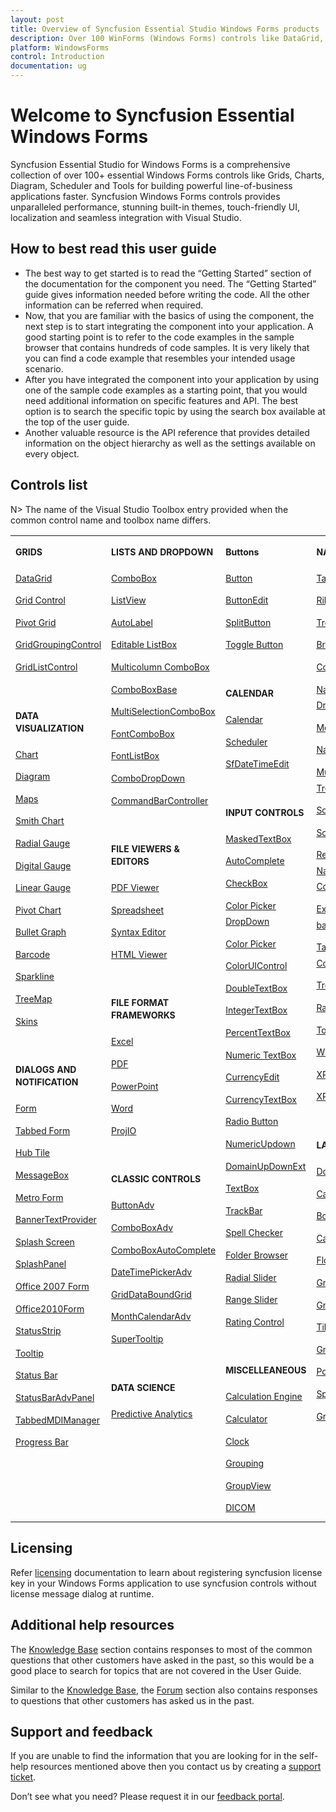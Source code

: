 ```yaml
---
layout: post
title: Overview of Syncfusion Essential Studio Windows Forms products
description: Over 100 WinForms (Windows Forms) controls like DataGrid, Charts, Docking, PDF Viewer and much more to build desktop applications.
platform: WindowsForms
control: Introduction
documentation: ug
---
```


# Welcome to Syncfusion Essential Windows Forms

Syncfusion Essential Studio for Windows Forms is a comprehensive collection of over 100+ essential Windows Forms controls like Grids, Charts, Diagram, Scheduler and Tools for building powerful line-of-business applications faster. Syncfusion Windows Forms controls provides unparalleled performance, stunning built-in themes, touch-friendly UI, localization and seamless integration with Visual Studio.

## How to best read this user guide

* The best way to get started is to read the “Getting Started” section of the documentation for the component you need. The “Getting Started” guide gives information needed before writing the code. All the other information can be referred when required.
* Now, that you are familiar with the basics of using the component, the next step is to start integrating the component into your application. A good starting point is to refer to the code examples in the sample browser that contains hundreds of code samples. It is very likely that you can find a code example that resembles your intended usage scenario.
* After you have integrated the component into your application by using one of the sample code examples as a starting point, that you would need additional information on specific features and API. The best option is to search the specific topic by using the search box available at the top of the user guide.
* Another valuable resource is the API reference that provides detailed information on the object hierarchy as well as the settings available on every object.

## Controls list

N> The name of the Visual Studio Toolbox entry provided when the common control name and toolbox name differs.

<style>
#table
{
border:0 !important;
line-height: 160% !important;
}

tr
{
border:0 !important;
}

td
{
border:0 !important;
vertical-align: top;
}

#anchor
{
font-size: 14px !important;
text-decoration: none!important;
text-align: left!important;
padding: 5px 0px;
}
#title-topics
{
font-size: 14px !important;
font-weight: bold!important;
border:0 !important;
line-height: 20px;
}
#title
{
font-size: 14px !important;
font-weight: bold!important;
border:0 !important;
text-align: left!important;
line-height: 20px ;
margin-top: 50px;
}

</style>
<table id="table">
<tbody>
<colgroup>
<col style="width: 220px">
<col style="width: 220px">
<col style="width: 220px">
<col style="width: 220px">
</colgroup>
</tbody>
<tr>
	<td>
		<div><p id="title-topics">GRIDS</p></div>
		<div id="anchor"><a href="https://help.syncfusion.com/windowsforms/datagrid/gettingstarted">DataGrid</a></div> 
		<div id="anchor"><a href="https://help.syncfusion.com/windowsforms/grid-control/getting-started">Grid Control</a> </div>
		<div id="anchor"><a href="https://help.syncfusion.com/windowsforms/pivot-grid/getting-started">Pivot Grid</a> </div>
		<div id="anchor"><a  href="https://help.syncfusion.com/windowsforms/gridgrouping/getting-started">GridGroupingControl</a> </div>
		<div id="anchor"><a  href="https://help.syncfusion.com/windowsforms/multicolumn-listbox/getting-started">GridListControl</a></div>
		<div><p id="title">DATA VISUALIZATION</p></div>
		<div id="anchor"><a  href="https://help.syncfusion.com/windowsforms/chart/getting-started">Chart</a> </div>
		<div id="anchor"><a  href="https://help.syncfusion.com/windowsforms/diagram/getting-started">Diagram</a> </div>
		<div id="anchor"><a  href="https://help.syncfusion.com/windowsforms/map/getting-started">Maps</a> </div>
		<div id="anchor"><a  href="https://help.syncfusion.com/windowsforms/smith-chart/gettingstarted">Smith Chart</a> </div>
		<div id="anchor"><a  href="https://help.syncfusion.com/windowsforms/radial-gauge/radial-gauge">Radial Gauge</a> </div>
		<div id="anchor"><a  href="https://help.syncfusion.com/windowsforms/radial-gauge/digital-gauge">Digital Gauge</a> </div>
		<div id="anchor"><a  href="https://help.syncfusion.com/windowsforms/radial-gauge/linear-gauge">Linear Gauge</a> </div>
		<div id="anchor"><a  href="https://help.syncfusion.com/windowsforms/pivot-chart/getting-started">Pivot Chart</a> </div>
		<div id="anchor"><a  href="https://help.syncfusion.com/windowsforms/bullet-graph/getting-started">Bullet Graph</a> </div>
		<div id="anchor"><a  href="https://help.syncfusion.com/windowsforms/barcode/getting-started">Barcode</a> </div>
		<div id="anchor"><a  href="https://help.syncfusion.com/windowsforms/sparkline/gettingstarted">Sparkline</a> </div>
		<div id="anchor"><a  href="https://help.syncfusion.com/windowsforms/treemap/getting-started">TreeMap</a> </div>
		<div id="anchor"><a  href="https://help.syncfusion.com/windowsforms/skins/getting-started">Skins</a> </div>
		<div><p id="title">DIALOGS AND NOTIFICATION</p></div>
		<div id="anchor"><a  href="https://help.syncfusion.com/windowsforms/form/getting-started">Form</a> </div>
		<div id="anchor"><a  href="https://help.syncfusion.com/windowsforms/tabbed-form/getting-started">Tabbed Form</a> </div>
		<div id="anchor"><a  href="https://help.syncfusion.com/windowsforms/hub-tile/getting-started">Hub Tile</a> </div>
		<div id="anchor"><a  href="https://help.syncfusion.com/windowsforms/messagebox/getting-started">MessageBox</a> </div>
		<div id="anchor"><a  href="https://help.syncfusion.com/windowsforms/metro-form/getting-started">Metro Form</a> </div>
		<div id="anchor"><a  href="https://help.syncfusion.com/windowsforms/watermark-text-provider/getting-started">BannerTextProvider</a> </div>
		<div id="anchor"><a  href="https://help.syncfusion.com/windowsforms/splash-screen/getting-started">Splash Screen</a> </div>
		<div id="anchor"><a  href="https://help.syncfusion.com/windowsforms/splash-panel/getting-started">SplashPanel</a> </div>
		<div id="anchor"><a  href="https://help.syncfusion.com/windowsforms/office2007form/getting-started">Office 2007 Form</a> </div>
		<div id="anchor"><a  href="https://help.syncfusion.com/windowsforms/office2010form/getting-started">Office2010Form</a> </div>
		<div id="anchor"><a  href="https://help.syncfusion.com/windowsforms/statusstrip/statusstripex">StatusStrip</a> </div>
		<div id="anchor"><a  href="https://help.syncfusion.com/windowsforms/tooltip/gettingstarted">Tooltip</a> </div>
		<div id="anchor"><a  href="https://help.syncfusion.com/windowsforms/status-bar/getting-started">Status Bar</a> </div>
		<div id="anchor"><a  href="https://help.syncfusion.com/windowsforms/statusbaradvpanel/getting-started">StatusBarAdvPanel</a> </div>
		<div id="anchor"><a  href="https://help.syncfusion.com/windowsforms/tabbedmdi/getting-started">TabbedMDIManager</a> </div>
		<div id="anchor"><a  href="https://help.syncfusion.com/windowsforms/progress-bar/creating-progressbaradv">Progress Bar</a> </div>
	</td>
	<td>
		<div><p id="title-topics">LISTS AND DROPDOWN</p></div>
		<div id="anchor"><a  href="https://help.syncfusion.com/windowsforms/combobox/gettingstarted">ComboBox</a> </div>
		<div id="anchor"><a  href="https://help.syncfusion.com/windowsforms/listview/gettingstarted">ListView</a> </div>
		<div id="anchor"><a  href="https://help.syncfusion.com/windowsforms/autolabel/getting-started">AutoLabel</a> </div>
		<div id="anchor"><a  href="https://help.syncfusion.com/windowsforms/editable-listbox/getting-started">Editable ListBox</a> </div>
		<div id="anchor"><a  href="https://help.syncfusion.com/windowsforms/multicolumn-combobox/getting-started">Multicolumn ComboBox</a> </div>
		<div id="anchor"><a  href="https://help.syncfusion.com/windowsforms/comboboxbase/getting-started">ComboBoxBase</a> </div>
		<div id="anchor"><a  href="https://help.syncfusion.com/windowsforms/idic/multiselectioncombobox/getting-started">MultiSelectionComboBox</a> </div>
		<div id="anchor"><a  href="https://help.syncfusion.com/windowsforms/fontcombobox/getting-started">FontComboBox</a> </div>
		<div id="anchor"><a  href="https://help.syncfusion.com/windowsforms/fontlistbox/getting-started">FontListBox</a> </div>
		<div id="anchor"><a  href="https://help.syncfusion.com/windowsforms/combobox-dropdown/getting-started">ComboDropDown</a> </div>
		<div id="anchor"><a  href="https://help.syncfusion.com/windowsforms/commandbar/getting-started">CommandBarController</a></div>
		<div><p id="title">FILE VIEWERS &amp; EDITORS</p></div>
		<div id="anchor"><a  href="https://help.syncfusion.com/windowsforms/pdf-viewer/getting-started">PDF Viewer</a> </div>
		<div id="anchor"><a  href="https://help.syncfusion.com/windowsforms/spreadsheet/getting-started">Spreadsheet</a> </div>
		<div id="anchor"><a  href="https://help.syncfusion.com/windowsforms/syntax-editor/getting-started">Syntax Editor</a> </div>
		<div id="anchor"><a  href="https://help.syncfusion.com/windowsforms/html-viewer/getting-started">HTML Viewer</a> </div>
		<div><p id="title">FILE FORMAT FRAMEWORKS</p></div>
		<div id="anchor"><a  href="https://help.syncfusion.com/file-formats/xlsio/getting-started-create-excel-file-csharp-vbnet">Excel</a> </div>
		<div id="anchor"><a  href="https://help.syncfusion.com/file-formats/pdf/getting-started">PDF</a> </div>
		<div id="anchor"><a  href="https://help.syncfusion.com/file-formats/presentation/getting-started">PowerPoint</a> </div>
		<div id="anchor"><a  href="https://help.syncfusion.com/file-formats/docio/getting-started">Word</a> </div>
		<div id="anchor"> <a  href="https://help.syncfusion.com/windowsforms/projio/project">ProjIO</a></div>
		<div><p id="title">CLASSIC CONTROLS</p></div>
		<div id="anchor"><a  href="https://help.syncfusion.com/windowsforms/idic/button/getting-started">ButtonAdv</a> </div>
		<div id="anchor"><a  href="https://help.syncfusion.com/windowsforms/idic/combobox/getting-started">ComboBoxAdv</a> </div>
		<div id="anchor"><a  href="https://help.syncfusion.com/windowsforms/idic/autocomplete/getting-started">ComboBoxAutoComplete</a> </div>
		<div id="anchor"><a  href="https://help.syncfusion.com/windowsforms/idic/datetimepicker/creating-datetimepickeradv">DateTimePickerAdv</a> </div>
		<div id="anchor"><a  href="https://help.syncfusion.com/windowsforms/idic/databoundgrid/getting-started">GridDataBoundGrid</a> </div>
		<div id="anchor"><a  href="https://help.syncfusion.com/windowsforms/idic/month-calendar/creating-monthcalendaradv">MonthCalendarAdv</a> </div>
		<div id="anchor"><a  href="https://help.syncfusion.com/windowsforms/idic/tooltip/supertooltip">SuperTooltip</a></div>
		<div><p id="title">DATA SCIENCE</p></div>
		<div id="anchor"><a  href="https://help.syncfusion.com/predictive-analytics/pmml-execution-engine/overview">Predictive Analytics</a></div>
	</td>
	<td>
		<div><p id="title-topics">Buttons</p></div>
		<div id="anchor"><a  href="https://help.syncfusion.com/windowsforms/button/getting-started">Button</a> </div>
		<div id="anchor"><a  href="https://help.syncfusion.com/windowsforms/buttonedit/getting-started">ButtonEdit</a> </div>	
		<div id="anchor"><a  href="https://help.syncfusion.com/windowsforms/split-button/getting-started">SplitButton</a> </div>
		<div id="anchor"><a  href="https://help.syncfusion.com/windowsforms/toggle-button/getting-started">Toggle Button</a></div>
		<div><p id="title">CALENDAR</p></div>
		<div id="anchor"><a  href="https://help.syncfusion.com/windowsforms/calendar/getting-started">Calendar</a> </div>
		<div id="anchor"><a  href="https://help.syncfusion.com/windowsforms/scheduler/getting-started">Scheduler</a> </div>
		<div id="anchor"><a  href="https://help.syncfusion.com/windowsforms/datetimepicker/getting-started">SfDateTimeEdit</a></div>
		<div><p id="title">INPUT CONTROLS</p></div>
		<div id="anchor"><a href="https://help.syncfusion.com/windowsforms/maskedtextbox/getting-started">MaskedTextBox</a></div>
		<div id="anchor"><a href="https://help.syncfusion.com/windowsforms/autocomplete/getting-started">AutoComplete</a> </div>
		<div id="anchor"><a  href="https://help.syncfusion.com/windowsforms/checkbox/getting-started">CheckBox</a> </div>
		<div id="anchor"><a  href="https://help.syncfusion.com/windowsforms/color-picker-dropdown/getting-started">Color Picker DropDown</a> </div>
		<div id="anchor"><a  href="https://help.syncfusion.com/windowsforms/color-picker/getting-started">Color Picker</a> </div>
		<div id="anchor"><a  href="https://help.syncfusion.com/windowsforms/colorui/getting-started">ColorUIControl</a> </div>
		<div id="anchor"><a  href="https://help.syncfusion.com/windowsforms/double-textbox/getting-started">DoubleTextBox</a> </div>
		<div id="anchor"><a  href="https://help.syncfusion.com/windowsforms/integer-textbox/getting-started">IntegerTextBox</a> </div>
		<div id="anchor"><a  href="https://help.syncfusion.com/windowsforms/percent-textbox/getting-started">PercentTextBox</a> </div>
		<div id="anchor"><a  href="https://help.syncfusion.com/windowsforms/numeric-textbox/gettingstarted">Numeric TextBox</a> </div>
		<div id="anchor"><a  href="https://help.syncfusion.com/windowsforms/idic/currency-edit/getting-started">CurrencyEdit</a> </div>
		<div id="anchor"><a  href="https://help.syncfusion.com/windowsforms/currency-textbox/getting-started">CurrencyTextBox</a> </div>
		<div id="anchor"><a  href="https://help.syncfusion.com/windowsforms/radio-button/getting-started">Radio Button</a> </div>
		<div id="anchor"><a  href="https://help.syncfusion.com/windowsforms/numericupdown/getting-started">NumericUpdown</a> </div>
		<div id="anchor"><a  href="https://help.syncfusion.com/windowsforms/domain-updown/getting-started">DomainUpDownExt</a> </div>
		<div id="anchor"><a  href="https://help.syncfusion.com/windowsforms/textbox/getting-started">TextBox</a> </div>
		<div id="anchor"><a  href="https://help.syncfusion.com/windowsforms/trackbar/getting-started">TrackBar</a> </div>
		<div id="anchor"><a  href="https://help.syncfusion.com/windowsforms/spell-checker/getting-started">Spell Checker</a> </div>
		<div id="anchor"><a  href="https://help.syncfusion.com/windowsforms/folder-browser/getting-started">Folder Browser</a> </div>
		<div id="anchor"><a  href="https://help.syncfusion.com/windowsforms/radial-menu/getting-started">Radial Slider</a> </div>
		<div id="anchor"><a  href="https://help.syncfusion.com/windowsforms/range-slider/getting-started">Range Slider</a> </div>
		<div id="anchor"><a  href="https://help.syncfusion.com/windowsforms/rating-control/getting-started">Rating Control</a></div>
		<div><p id="title">MISCELLEANEOUS</p></div>
		<div id="anchor"><a  href="https://help.syncfusion.com/windowsforms/calculation-engine/getting-started">Calculation Engine</a> </div>
		<div id="anchor"><a  href="https://help.syncfusion.com/windowsforms/calculator/getting-started">Calculator</a> </div>
		<div id="anchor"><a  href="https://help.syncfusion.com/windowsforms/clock/getting-started">Clock</a> </div>
		<div id="anchor"><a  href="https://help.syncfusion.com/windowsforms/grouping/getting-started">Grouping</a> </div>
		<div id="anchor"><a  href="https://help.syncfusion.com/windowsforms/groupview/getting-started">GroupView</a> </div>
		<div id="anchor"><a  href="https://help.syncfusion.com/windowsforms/dicom/getting-started">DICOM</a></div>
	</td>
	<td>
		<div><p id="title-topics">NAVIGATION</p></div>
		<div id="anchor"><a  href="https://help.syncfusion.com/windowsforms/tabcontrol/getting-started">TabControl</a></div> 
		<div id="anchor"><a  href="https://help.syncfusion.com/windowsforms/ribbon/getting-started">Ribbon</a> </div>
		<div id="anchor"><a  href="https://help.syncfusion.com/windowsforms/treeview/getting-started">TreeView</a> </div>
		<div id="anchor"><a  href="https://help.syncfusion.com/windowsforms/navigationview/getting-started">Breadcrumb</a> </div>
		<div id="anchor"><a  href="https://help.syncfusion.com/windowsforms/contextmenustrip/getting-started">ContextMenuStrip</a> </div>
		<div id="anchor"><a  href="https://help.syncfusion.com/windowsforms/navigation-drawer/getting-started">Navigation Drawer</a> </div>
		<div id="anchor"><a  href="https://help.syncfusion.com/windowsforms/menu/getting-started">Menu</a> </div>
		<div id="anchor"><a  href="https://help.syncfusion.com/windowsforms/navigation-pane/gettingstarted">Navigation Pane</a> </div>
		<div id="anchor"><a  href="https://help.syncfusion.com/windowsforms/multicolumn-treeview/getting-started">MultiColumn TreeView</a> </div>
		<div id="anchor"><a  href="https://help.syncfusion.com/windowsforms/scroll-frame/gettingstarted">Scroll Frame</a> </div>
		<div id="anchor"><a  href="https://help.syncfusion.com/windowsforms/scrollersframe/getting-started">ScrollersFrame</a> </div>
		<div id="anchor"><a  href="https://help.syncfusion.com/windowsforms/gridrecordnavigationcontrol/getting-started">Record Navigation Control</a> </div>
		<div id="anchor"><a  href="https://help.syncfusion.com/windowsforms/splitter/getting-started">Excel-like Tab bar Splitter</a> </div>
		<div id="anchor"><a  href="https://help.syncfusion.com/windowsforms/tab-splitter-container/gettingstarted">Tab Splitter Container</a> </div>
		<div id="anchor"><a  href="https://help.syncfusion.com/windowsforms/tree-navigator/getting-started">Tree Navigator</a> </div>
		<div id="anchor"><a  href="https://help.syncfusion.com/windowsforms/radial-menu/getting-started">Radial Menu</a> </div> 	 	
		<div id="anchor"><a  href="https://help.syncfusion.com/windowsforms/xptoolbar/getting-started">ToolBar</a> </div>
		<div id="anchor"><a  href="https://help.syncfusion.com/windowsforms/wizard-control/getting-started">Wizard Control</a> </div>
		<div id="anchor"><a  href="https://help.syncfusion.com/windowsforms/xptaskbar/creating-an-xptaskbar">XPTaskBar</a> </div>	
		<div id="anchor"><a  href="https://help.syncfusion.com/windowsforms/xptaskpane/creating-a-simple-xptaskpane">XPTaskPane</a></div>	
		<div><p id="title">LAYOUT</p></div>
		<div id="anchor"><a href="https://help.syncfusion.com/windowsforms/docking-manager/getting-started">Docking Manager</a></div> 
		<div id="anchor"><a href="https://help.syncfusion.com/windowsforms/carousel/getting-started">Carousel</a> </div>
		<div id="anchor"><a href="https://help.syncfusion.com/windowsforms/layoutmanagers/borderlayout/gettingstarted">Border Layout</a> </div>
		<div id="anchor"><a  href="https://help.syncfusion.com/windowsforms/layoutmanagers/cardlayout/gettingstarted">Card Layout</a> </div>
		<div id="anchor"><a  href="https://help.syncfusion.com/windowsforms/layoutmanagers/flowlayout/gettingstarted">Flow Layout</a> </div>
		<div id="anchor"><a  href="https://help.syncfusion.com/windowsforms/layoutmanagers/gridlayout/getting-started">Grid Layout</a> </div>
		<div id="anchor"><a  href="https://help.syncfusion.com/windowsforms/layoutmanagers/gridbaglayout/getting-started">Grid Bag Layout</a> </div>
		<div id="anchor"><a  href="https://help.syncfusion.com/windowsforms/tile-layout/getting-started">Tile Layout</a> </div>
		<div id="anchor"><a  href="https://help.syncfusion.com/windowsforms/gradient-panel/getting-started">GradientPanel</a> </div>
		<div id="anchor"><a  href="https://help.syncfusion.com/windowsforms/popup/getting-started">Popup</a> </div>
		<div id="anchor"><a  href="https://help.syncfusion.com/windowsforms/splitcontainer/creating-splitcontaineradv">SplitContainer</a> </div>
		<div id="anchor"><a  href="https://help.syncfusion.com/windowsforms/gradientpanelext/getting-started">GradientPanelExt</a></div>
	</td>
</tr>
</table>



## Licensing

Refer [licensing](https://help.syncfusion.com/common/essential-studio/licensing/license-key) documentation to learn about registering syncfusion license key in your Windows Forms application to use syncfusion controls without license message dialog at runtime.

## Additional help resources

The [Knowledge Base](https://www.syncfusion.com/kb/windowsforms) section contains responses to most of the common questions that other customers have asked in the past, so this would be a good place to search for topics that are not covered in the User Guide.

Similar to the [Knowledge Base](https://www.syncfusion.com/kb/windowsforms), the [Forum](https://www.syncfusion.com/forums/windowsforms) section also contains responses to questions that other customers has asked us in the past.

## Support and feedback

If you are unable to find the information that you are looking for in the self-help resources mentioned above then you contact us by creating a [support ticket](https://www.syncfusion.com/support/directtrac/incidents).

Don’t see what you need? Please request it in our [feedback portal](https://www.syncfusion.com/feedback/winforms).
